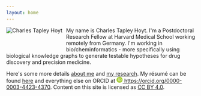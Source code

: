 ```yaml
---
layout: home
---
```

<img src="/img/headshot.jpeg" alt="Charles Tapley Hoyt" align="left" height="60" style="margin-right: 10px"/>
My name is Charles Tapley Hoyt. I'm a Postdoctoral Research Fellow at Harvard Medical School 
working remotely from Germany. I'm working in bio/cheminformatics - more specifically using 
biological knowledge graphs to generate testable hypotheses for drug discovery and 
precision medicine.

Here's some more details [about me](/about.md) and [my research](/research.md). My résumé can be
found [here](https://github.com/cthoyt/resume/raw/master/main.pdf) and everything else on ORCID
at <a href="https://orcid.org/0000-0003-4423-4370"><img alt="ORCID logo"
src="/img/logos/orcid-icon.svg" width="16" height="16" />
https://orcid.org/0000-0003-4423-4370</a>. Content on this site is licensed
as [CC BY 4.0](https://github.com/cthoyt/cthoyt.github.io/blob/master/LICENSE).
